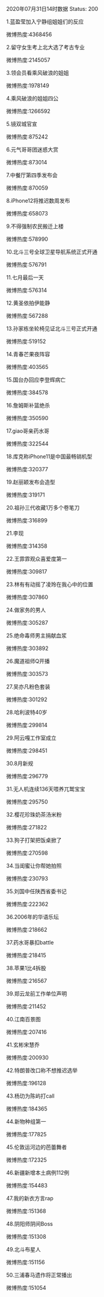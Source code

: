 2020年07月31日14时数据
Status: 200

1.蓝盈莹加入宁静组姐姐们的反应

微博热度:4368456

2.留守女生考上北大选了考古专业

微博热度:2145057

3.领会员看乘风破浪的姐姐

微博热度:1978149

4.乘风破浪的姐姐四公

微博热度:1266592

5.镜双城官宣

微博热度:875242

6.元气哥哥团迷惑大赏

微博热度:873014

7.中餐厅第四季发布会

微博热度:870059

8.iPhone12将推迟数周发布

微博热度:658073

9.不得强制农民搬迁上楼

微博热度:578990

10.北斗三号全球卫星导航系统正式开通

微博热度:576791

11.七月最后一天

微博热度:576314

12.黄圣依拍伊能静

微博热度:567288

13.孙家栋坐轮椅见证北斗三号正式开通

微博热度:519152

14.青春芒果夜阵容

微博热度:403565

15.国台办回应李登辉病亡

微博热度:384578

16.詹姆斯补篮绝杀

微博热度:350590

17.giao哥亲药水哥

微博热度:322544

18.库克称iPhone11是中国最畅销机型

微博热度:320377

19.赵丽颖发布会造型

微博热度:319171

20.祖孙三代收藏1万多个卷笔刀

微博热度:316899

21.李现

微博热度:314358

22.王霏霏观众喜爱度第一

微博热度:309817

23.林有有动摇了凌玲在我心中的位置

微博热度:307860

24.做家务的男人

微博热度:305287

25.绝命毒师男主捐献血浆

微博热度:303892

26.魔道祖师Q开播

微博热度:303573

27.吴亦凡粉色套装

微博热度:301292

28.哈利波特40岁

微博热度:299814

29.阿云嘎工作室成立

微博热度:298451

30.8月新规

微博热度:296779

31.无人机连续136天喂养兀鹫宝宝

微博热度:295750

32.樱花珍珠奶茶汤米粉

微博热度:271822

33.狗子打架把饭桌掀了

微博热度:270598

34.当闺蜜让你帮她拍照

微博热度:230793

35.刘国中任陕西省委书记

微博热度:222362

36.2006年的华语乐坛

微博热度:218662

37.药水哥暴扣battle

微博热度:218415

38.苹果1比4拆股

微博热度:216567

39.郑云龙前工作单位声明

微博热度:211452

40.江南百景图

微博热度:207416

41.玄彬宋慧乔

微博热度:200930

42.特朗普改口称不想推迟选举

微博热度:196128

43.杨玏为陈屿打call

微博热度:184365

44.新物种组第一

微博热度:177825

45.伦敦运河边的芭蕾舞者

微博热度:172325

46.新疆新增本土病例112例

微博热度:154483

47.我的新衣方言rap

微博热度:151368

48.阴阳师阴间Boss

微博热度:151308

49.北斗布星人

微博热度:151156

50.三浦春马遗作将正常播出

微博热度:151054

